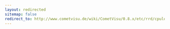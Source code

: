 ```yaml
---
layout: redirected
sitemap: false
redirect_to: http://www.cometvisu.de/wiki/CometVisu/0.8.x/etc/rrd/cpuload/de/
---
```


